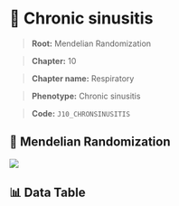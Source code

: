# 🧪 Chronic sinusitis

> **Root:** Mendelian Randomization

> **Chapter:** 10  

> **Chapter name:** Respiratory

> **Phenotype:** Chronic sinusitis  

> **Code:** `J10_CHRONSINUSITIS`

## 🧬 Mendelian Randomization  

<img src="/MR/Figures/Forward/J10_CHRONSINUSITIS.png"/>

## 📊 Data Table

<CsvTableMRF src="/MR/Data/Forward/J10_CHRONSINUSITIS.csv"/>
